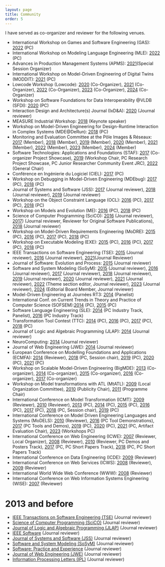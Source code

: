 ```yaml
---
layout: page
title: Community
order: 5
---
```


I have served as co-organizer and reviewer for the following venues.

* International Workshop on Games and Software Engineering (GAS): [2022](https://conf.researchr.org/home/icse-2022/gas-2022) (PC)
* International Workshop on Modeling Language Engineering (MLE): [2022](https://mleworkshop.github.io/editions/mle2022/) (PC)
* Advances in Production Management Systems (APMS): [2021](https://www.apms-conference.org/past-conferences/apms-2021/)(Special Session Organizer)
* International Workshop on Model-Driven Engineering of Digital Twins (MODDIT): [2021](https://gemoc.org/events/moddit2021.html) (PC)
* Lowcode Workshop (Lowcode): [2020](https://lowcode-workshop.github.io/) (Co-Organizer),  [2021](https://lowcode-workshop.github.io/) (Co-Organizer), [2022](https://lowcode-workshop.github.io/) (Co-Organizer), [2023](https://lowcode-workshop.github.io/) (Co-Organizer), [2024](https://lowcode-workshop.github.io/) (Co-Organizer)
* Workshop on Software Foundations for Data Interoperability @VLDB (SFDI): [2020](http://www.biscuits.work/fourth-workshop/) (PC)
* Interaction Design and Architecture(s) Journal (IxD&A): [2020](http://interfacce.mifav.uniroma2.it/inevent/events/idea2010/?s=9) (Journal reviewer)
* MEASURE Industrial Workshop: [2018](http://measure.softeam-rd.eu/events-workshops/itea3measureindustrialworkshopeventinnanteson15thjune2018) (Keynote speaker)
* Workshop on Model-Driven Engineering for Design-Runtime Interaction in Complex Systems (MDE@DeRun): [2018](https://megamart2-ecsel.eu/mde-derun-2018/) (PC)
* Monitoring and Evaluation Committee at the Pôle Images & Réseaux: [2017](http://www.images-et-reseaux.com/en) (Member), [2018](http://www.images-et-reseaux.com/en) (Member), [2019](http://www.images-et-reseaux.com/en) (Member), [2020](http://www.images-et-reseaux.com/en) (Member), [2021](http://www.images-et-reseaux.com/en) (Member), [2022](http://www.images-et-reseaux.com/en) (Member), [2023](http://www.images-et-reseaux.com/en) (Member), [2024](http://www.images-et-reseaux.com/en) (Member)
* Software Technologies: Applications and Foundations (STAF): [2017](http://www.informatik.uni-marburg.de/staf2017/index.php/projects-showcases/) (Co-organizer Project Showcase), [2019](https://staf2019.win.tue.nl/events/staf-rps19/) (Workshop Chair, PC Research Project Showcase, PC Junior Researcher Community Event JRC), [2022](https://staf2022.univ-nantes.io/) (General Chair)
* Conférence en Ingénierie du Logiciel (CIEL): [2017](https://ciel2016.sciencesconf.org/) (PC)
* Workshop on Debugging in Model-Driven Engineering (MDEbug): [2017](https://msdl.uantwerpen.be/conferences/MDEbug/) (PC), [2018](https://msdl.uantwerpen.be/conferences/MDEbug/2018/) (PC)
* Journal of Systems and Software (JSS): [2017](http://www.journals.elsevier.com/journal-of-systems-and-software) (Journal reviewer), [2018](http://www.journals.elsevier.com/journal-of-systems-and-software) (Journal reviewer), [2019](http://www.journals.elsevier.com/journal-of-systems-and-software) (Journal reviewer)
* Workshop on the Object Constraint Language (OCL): [2016](http://oclworkshop.github.io/2016/news.html) (PC), [2017](http://oclworkshop.github.io/2017/) (PC), [2018](https://oclworkshop.github.io/2018/) (PC)
* Workshop on Models and Evolution (ME): [2016](http://www.models-and-evolution.com/2016/) (PC), [2018](http://www.models-and-evolution.com/2018/) (PC)
* Science of Computer Programming (SciCO): [2016](http://www.journals.elsevier.com/science-of-computer-programming/) (Journal reviewer), [2017](http://www.journals.elsevier.com/science-of-computer-programming/)) (Journal reviewer, Reviewer for Original Software Publications), [2018](http://www.journals.elsevier.com/science-of-computer-programming/) (Journal reviewer)
* Workshop on Model-Driven Requirements Engineering (MoDRE): [2015](http://www.modre2015.ece.mcgill.ca/) (PC), [2016](http://www.modre2016.ece.mcgill.ca/) (PC),  [2017](http://www.modre2017.ece.mcgill.ca/) (PC), [2018](http://www.modre2018.ece.mcgill.ca/) (PC)
* Workshop on Executable Modeling (EXE): [2015](http://www.modelexecution.org/?page_id=1619) (PC), [2016](http://www.modelexecution.org/?page_id=1743) (PC), [2017](http://www.modelexecution.org/?page_id=1820) (PC), [2018](http://www.modelexecution.org/?page_id=2173) (PC)
* IEEE Transactions on Software Engineering (TSE): [2015](https://www.computer.org/web/tse;jsessionid=6afd856a99689b17c0c58edc329c) (Journal reviewer), [2016](https://www.computer.org/web/tse;jsessionid=6afd856a99689b17c0c58edc329c) (Journal reviewer), [2021](https://www.computer.org/web/tse)(Journal Reviewer)
* Journal of Software: Evolution and Process: [2015](http://onlinelibrary.wiley.com/journal/10.1002/(ISSN)2047-7481) (Journal reviewer)
* Software and System Modeling (SoSyM): [2015](http://www.sosym.org/) (Journal reviewer),  [2016](http://www.sosym.org/) (Journal reviewer), [2017](http://www.sosym.org/) (Journal reviewer), [2018](http://www.sosym.org/) (Journal reviewer), [2019](http://www.sosym.org/) (Journal reviewer), [2020](http://www.sosym.org/) (Journal reviewer), [2021](http://www.sosym.org/) (Journal reviewer), [2022](http://www.sosym.org/) (Theme section editor, Journal reviewer), [2023](http://www.sosym.org/) (Journal reviewer), [2024](http://www.sosym.org/) (Editorial Board Member, Journal reviewer)
* Model-Driven Engineering at Journées RT3: [2014](https://rth3.wp.mines-telecom.fr/journees-rt3/) (Panelist)
* International Conf. on Current Trends in Theory and Practice of Computer Science (SOFSEM):[2014](http://sofsem14.ics.upjs.sk/) (PC), [2015](http://www.sofsem.cz/sofsem15/) (PC)
* Software Language Engineering (SLE): [2014](http://www.sleconf.org/2014/ITSLE.html) (PC Industry Track, Panelist), [2016](http://2016.splashcon.org/track/itsle2016) (PC Industry Track)
* Transformation Tool Contest (TTC): [2014](http://www.transformation-tool-contest.eu/2014/) (PC), [2016](http://www.transformation-tool-contest.eu/) (PC), [2017](http://www.transformation-tool-contest.eu/) (PC), [2018](http://www.transformation-tool-contest.eu/) (PC)
* Journal of Logic and Algebraic Programming (JLAP): [2014](http://www.journals.elsevier.com/the-journal-of-logic-and-algebraic-programming) (Journal reviewer)
* NeuroComputing: [2014](http://www.journals.elsevier.com/neurocomputing) (Journal reviewer)
* Journal of Web Engineering (JWE): [2014](http://www.rintonpress.com/journals/jwe/) (Journal reviewer)
* European Conference on Modelling Foundations and Applications (ECMFA): [2014](http://ecmfa2014.lcc.uma.es/#) (Reviewer), [2018](http://eventmall.info/ecmfa2018/) (PC, Session chair), [2019](https://staf2019.win.tue.nl/events/ecmfa19/) (PC), [2020](https://staf2019.win.tue.nl/events/ecmfa20/) (PC), [2021](https://staf2019.win.tue.nl/events/ecmfa20/) (PC)
* Workshop on Scalable Model-Driven Engineering (BigMDE): [2013](https://big-mde.github.io/2013.html) (Co-organizer), [2014](https://big-mde.github.io/2014.html) (Co-organizer), [2015](https://big-mde.github.io/2015.html) (Co-organizer), [2016](http://www.big-mde.eu/) (Co-organizer), [2017](http://www.big-mde.eu/) (Co-organizer)
* Workshop on Model transformations with ATL (MtATL): [2009](https://web.imt-atlantique.fr/x-info/atlanmod/index.php?title=MtATL2009) (Local Organization Committee), [2010](https://web.imt-atlantique.fr/x-info/atlanmod/index.php?title=MtATL2010) (Publicity Chair), [2011](https://web.imt-atlantique.fr/x-info/atlanmod/index.php?title=MtATL2011) (Programme Chair)
* International Conference on Model Transformation (ICMT): [2009](http://www.model-transformation.org/ICMT2009/) (Reviewer), [2010](http://www.model-transformation.org/ICMT2010/) (Reviewer), [2013](http://www.model-transformation.org/ICMT2013/) (PC), [2014](http://www.di.univaq.it/ICMT2014/) (PC), [2015](http://www.di.univaq.it/diruscio/sites/ICMT2015/) (PC), [2016](http://is.ieis.tue.nl/research/ICMT16/) (PC), [2017](http://www.model-transformation.org/) (PC), [2018](https://icmt2018.github.io/) (PC, Session chair), [2019](http://www.model-transformation.org/) (PC)
* International Conference on Model Driven Engineering Languages and Systems (MoDELS): [2010](http://models2010.ifi.uio.no/) (Reviewer), [2016](http://models2016.irisa.fr/tool-demonstrations/) (PC Tool Demonstrations), [2017](http://www.cs.colostate.edu/~ghosh/models17_td/home_models17_td.html) (PC Tools and Demos), [2019](https://modelsconf19.org/) (PC), [2020](https://modelsconference.org/) (PC), [2021](https://modelsconference.org/) (PC, Artifact Evaluation Chair), [2023](https://modelsconference.org/) (Workshops PC)
* International Conference on Web Engineering (ICWE): [2007](http://icwe.como.polimi.it/) (Reviewer, Local Organizer), [2008](http://icwe2008.webengineering.org/) (Reviewer), [2010](http://icwe2010.webengineering.org/) (Reviewer, PC Demos and Posters Track), [2017](http://icwe2017.webengineering.org/) (PC, PC Short Papers Track), [2018](http://icwe2018.webengineering.org/) (PC, PC Short Papers Track)
* International Conference on Data Engineering (ICDE): [2009](http://i.cs.hku.hk/icde2009/) (Reviewer)
* International Conference on Web Services (ICWS): [2008](http://www.servicescongress.org/2009/1/) (Reviewer), [2009](http://www.servicescongress.org/2009/1/) (Reviewer)
* International World Wide Web Conference (WWW): [2008](http://wwwconference.org/www2008/) (Reviewer)
* International Conference on Web Information Systems Engineering (WISE): [2007](http://wise2007.loria.fr/pmwiki/pmwiki.php) (Reviewer)

# 2013 and before
* [IEEE Transactions on Software Engineering (TSE)](https://www.computer.org/web/tse;jsessionid=6afd856a99689b17c0c58edc329c) (Journal reviewer)
* [Science of Computer Programming (SciCO)](http://www.journals.elsevier.com/science-of-computer-programming/) (Journal reviewer)
* [Journal of Logic and Algebraic Programming (JLAP)](http://www.journals.elsevier.com/the-journal-of-logic-and-algebraic-programming) (Journal reviewer)
* [IEEE Software](https://www.computer.org/software-magazine/) (Journal reviewer)
* [Journal of Systems and Software (JSS)](http://www.journals.elsevier.com/journal-of-systems-and-software) (Journal reviewer)
* [Software and System Modeling (SoSyM)](http://www.sosym.org/) (Journal reviewer)
* [Software: Practice and Experience](http://onlinelibrary.wiley.com/journal/10.1002/(ISSN)1097-024X) (Journal reviewer)
* [Journal of Web Engineering (JWE)](http://www.rintonpress.com/journals/jwe/) (Journal reviewer)
* [Information Processing Letters (IPL)](http://www.journals.elsevier.com/information-processing-letters/) (Journal reviewer)